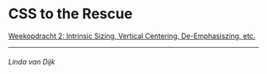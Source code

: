# CSS to the Rescue



[Weekopdracht 2: Intrinsic Sizing, Vertical Centering, De-Emphasiszing, etc.](http://linda2912.github.io/CssToTheRescue/week2)

___

###### Linda van Dijk
